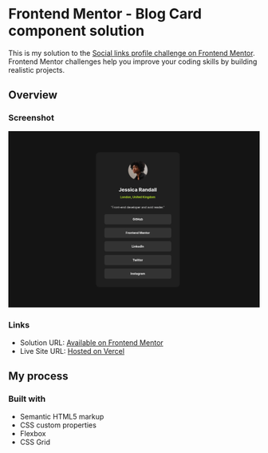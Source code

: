 # Frontend Mentor - Blog Card component solution

This is my solution to the [Social links profile challenge on Frontend Mentor](https://www.frontendmentor.io/challenges/social-links-profile-UG32l9m6dQ). Frontend Mentor challenges help you improve your coding skills by building realistic projects. 

## Overview

### Screenshot

![Screenshot](/assets/images/social-links.png)

### Links

- Solution URL: [Available on Frontend Mentor](https://www.frontendmentor.io/challenges/social-links-profile-UG32l9m6dQ/hub)
- Live Site URL: [Hosted on Vercel](https://fm-blog-card-one.vercel.app/)

## My process

### Built with

- Semantic HTML5 markup
- CSS custom properties
- Flexbox
- CSS Grid
